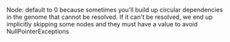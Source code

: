 Node: default to 0 because sometimes you'll build up circular
dependencies in the genome that cannot be resolved. If it can't be
resolved, we end up implicitly skipping some nodes and they must have a
value to avoid NullPointerExceptions



